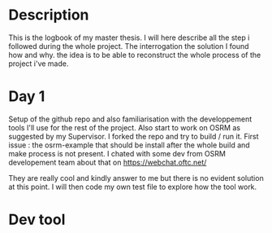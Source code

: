 # Description

This is the logbook of my master thesis.
I will here describe all the step i followed during the whole project. The interrogation the solution I found how and why. the idea is to be able to reconstruct the whole process of the project i've made.

# Day 1

Setup of the github repo and also familiarisation with the developpement tools I'll use for the rest of the project. Also start to work on OSRM as suggested by my Supervisor.
I forked the repo and try to build / run it.
First issue : the osrm-example that should be install after the whole build and make process is not present.
I chated with some dev from OSRM developement team about that on <https://webchat.oftc.net/>

They are really cool and kindly answer to me but there is no evident solution at this point. I will then code my own test file to explore how the tool work.

# Dev tool
